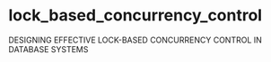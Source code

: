 # lock_based_concurrency_control
DESIGNING EFFECTIVE LOCK-BASED CONCURRENCY CONTROL IN DATABASE SYSTEMS
